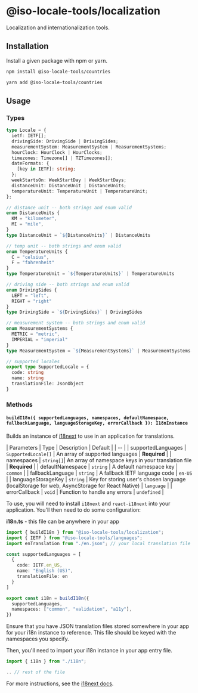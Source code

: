 # @iso-locale-tools/localization

Localization and internationalization tools.

## Installation

Install a given package with npm or yarn.

```bash
npm install @iso-locale-tools/countries

yarn add @iso-locale-tools/countries
```

## Usage

### Types

```ts
type Locale = {
  ietf: IETF[];
  drivingSide: DrivingSide | DrivingSides;
  measurementSystem: MeasurementSystem | MeasurementSystems;
  hourClock: HourClock | HourClocks;
  timezones: Timezone[] | TZTimezones[];
  dateFormats: {
    [key in IETF]: string;
  };
  weekStartsOn: WeekStartDay | WeekStartDays;
  distanceUnit: DistanceUnit | DistanceUnits;
  temperatureUnit: TemperatureUnit | TemperatureUnit;
};

// distance unit -- both strings and enum valid
enum DistanceUnits {
  KM = "kilometer",
  MI = "mile",
}
type DistanceUnit = `${DistanceUnits}` | DistanceUnits

// temp unit -- both strings and enum valid
enum TemperatureUnits {
  C = "celsius",
  F = "fahrenheit"
}
type TemperatureUnit = `${TemperatureUnits}` | TemperatureUnits

// driving side -- both strings and enum valid
enum DrivingSides {
  LEFT = "left",
  RIGHT = "right"
}
type DrivingSide = `${DrivingSides}` | DrivingSides

// measurement system -- both strings and enum valid
enum MeasurementSystems {
  METRIC = "metric",
  IMPERIAL = "imperial"
}
type MeasurementSystem = `${MeasurementSystems}` | MeasurementSystems

// supported locales
export type SupportedLocale = {
  code: string
  name: string
  translationFile: JsonObject
}
```

### Methods

#### `buildI18n({ supportedLanguages, namespaces, defaultNamespace, fallbackLanguage, languageStorageKey, errorCallback }): I18nInstance`

Builds an instance of [i18next]() to use in an application for translations.

| Parameters | Type | Description | Default |
| -- |
| supportedLanguages | `SupportedLocale[]` | An array of supported languages | **Required** |
| namespaces | `string[]`| An array of namespace keys in your translation file | **Required** |
| defaultNamespace | `string` | A default namespace key | `common` |
| fallbackLanguage | `string` | A fallback IETF language code | `en-US` |
| languageStorageKey | `string` | Key for storing user's chosen language (localStorage for web, AsyncStorage for React Native) | `language` |
| errorCallback | `void` | Function to handle any errors | `undefined` |

To use, you will need to install `i18next` and `react-i18next` into your application. You'll then need to do some configuration:

**i18n.ts** - this file can be anywhere in your app

```ts
import { buildI18n } from "@iso-locale-tools/localization";
import { IETF } from "@iso-locale-tools/languages";
import enTranslation from "./en.json"; // your local translation file

const supportedLanguages = [
  {
    code: IETF.en_US,
    name: "English (US)",
    translationFile: en
  }
]

export const i18n = buildI18n({
  supportedLanguages,
  namespaces: ["common", "validation", "a11y"],
})
```

Ensure that you have JSON translation files stored somewhere in your app for your i18n instance to reference. This file should be keyed with the namespaces you specify.

Then, you'll need to import your i18n instance in your app entry file.

```ts
import { i18n } from "./i18n";

.. // rest of the file
```

For more instructions, see the [i18next docs](https://www.i18next.com).

